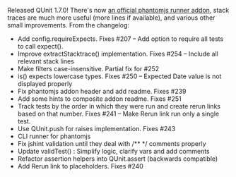 Released QUnit 1.7.0! There's now [an official phantomjs runner
addon](https://github.com/jquery/qunit/tree/master/addons/phantomjs),
stack traces are much more useful (more lines if available), and various
other small improvements. From the changelog:

-   Add config.requireExpects. Fixes \#207 – Add option to require all
    tests to call expect().
-   Improve extractStacktrace() implementation. Fixes \#254 – Include
    all relevant stack lines
-   Make filters case-insensitive. Partial fix for \#252
-   is() expects lowercase types. Fixes \#250 – Expected Date value is
    not displayed properly
-   Fix phantomjs addon header and add readme. Fixes \#239
-   Add some hints to composite addon readme. Fixes \#251
-   Track tests by the order in which they were run and create rerun
    links based on that number. Fixes \#241 – Make Rerun link run only a
    single test.
-   Use QUnit.push for raises implementation. Fixes \#243
-   CLI runner for phantomjs
-   Fix jshint validation until they deal with /\*\* \*/ comments
    properly
-   Update validTest() : Simplify logic, clarify vars and add comments
-   Refactor assertion helpers into QUnit.assert (backwards compatible)
-   Add Rerun link to placeholders. Fixes \#240

